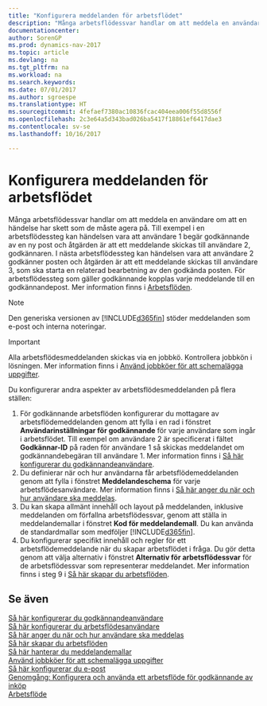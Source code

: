 ```yaml
---
title: "Konfigurera meddelanden för arbetsflödet"
description: "Många arbetsflödessvar handlar om att meddela en användare om att en händelse har skett som de måste agera på. Till exempel i en arbetsflödessteg kan händelsen vara att användare 1 begär godkännande av en ny post och åtgärden är att ett meddelande skickas till användare 2, godkännaren. I nästa arbetsflödessteg kan händelsen vara att användare 2 godkänner posten och åtgärden är att ett meddelande skickas till användare 3, som ska starta en relaterad bearbetning av den godkända posten. För arbetsflödessteg som gäller godkännande kopplas varje meddelande till en godkännandepost."
documentationcenter: 
author: SorenGP
ms.prod: dynamics-nav-2017
ms.topic: article
ms.devlang: na
ms.tgt_pltfrm: na
ms.workload: na
ms.search.keywords: 
ms.date: 07/01/2017
ms.author: sgroespe
ms.translationtype: HT
ms.sourcegitcommit: 4fefaef7380ac10836fcac404eea006f55d8556f
ms.openlocfilehash: 2c3e64a5d343bad026ba5417f18861ef6417dae3
ms.contentlocale: sv-se
ms.lasthandoff: 10/16/2017

---
```

# <a name="setting-up-workflow-notifications"></a>Konfigurera meddelanden för arbetsflödet
Många arbetsflödessvar handlar om att meddela en användare om att en händelse har skett som de måste agera på. Till exempel i en arbetsflödessteg kan händelsen vara att användare 1 begär godkännande av en ny post och åtgärden är att ett meddelande skickas till användare 2, godkännaren. I nästa arbetsflödessteg kan händelsen vara att användare 2 godkänner posten och åtgärden är att ett meddelande skickas till användare 3, som ska starta en relaterad bearbetning av den godkända posten. För arbetsflödessteg som gäller godkännande kopplas varje meddelande till en godkännandepost. Mer information finns i [Arbetsflöden](across-workflow.md).  

> [!NOTE]  
>  Den generiska versionen av [!INCLUDE[d365fin](includes/d365fin_md.md)] stöder meddelanden som e-post och interna noteringar.  

> [!IMPORTANT]  
>  Alla arbetsflödesmeddelanden skickas via en jobbkö. Kontrollera jobbkön i lösningen. Mer information finns i [Använd jobbköer för att schemalägga uppgifter](admin-job-queues-schedule-tasks.md).

Du konfigurerar andra aspekter av arbetsflödesmeddelanden på flera ställen:  

1.  För godkännande arbetsflöden konfigurerar du mottagare av arbetsflödemeddelanden genom att fylla i en rad i fönstret **Användarinställningar för godkännande** för varje användare som ingår i arbetsflödet. Till exempel om användare 2 är specificerat i fältet **Godkännar-ID** på raden för användare 1 så skickas meddelandet om godkännandebegäran till användare 1. Mer information finns i [Så här konfigurerar du godkännandeanvändare](across-how-to-set-up-approval-users.md).  
2.  Du definierar när och hur användarna får arbetsflödemeddelanden genom att fylla i fönstret **Meddelandeschema** för varje arbetsflödesanvändare. Mer information finns i [Så här anger du när och hur användare ska meddelas](across-how-to-specify-when-and-how-to-receive-notifications.md).  
3.  Du kan skapa allmänt innehåll och layout på meddelanden, inklusive meddelanden om förfallna arbetsflödessvar, genom att ställa in meddelandemallar i fönstret **Kod för meddelandemall**. Du kan använda de standardmallar som medföljer [!INCLUDE[d365fin](includes/d365fin_md.md)].  
4.  Du konfigurerar specifikt innehåll och regler för ett arbetsflödemeddelande när du skapar arbetsflödet i fråga. Du gör detta genom att välja alternativ i fönstret **Alternativ för arbetsflödessvar** för de arbetsflödessvar som representerar meddelandet. Mer information finns i steg 9 i [Så här skapar du arbetsflöden](across-how-to-create-workflows.md).  

## <a name="see-also"></a>Se även  
 [Så här konfigurerar du godkännandeanvändare](across-how-to-set-up-approval-users.md)   
 [Så här konfigurerar du arbetsflödesanvändare](across-how-to-set-up-workflow-users.md)   
 [Så här anger du när och hur användare ska meddelas](across-how-to-specify-when-and-how-to-receive-notifications.md)   
 [Så här skapar du arbetsflöden](across-how-to-create-workflows.md)   
 [Så här hanterar du meddelandemallar](across-how-to-manage-notification-templates.md)   
 [Använd jobbköer för att schemalägga uppgifter](admin-job-queues-schedule-tasks.md)   
 [Så här konfigurerar du e-post](madeira-how-setup-email.md)   
 [Genomgång: Konfigurera och använda ett arbetsflöde för godkännande av inköp](walkthrough-setting-up-and-using-a-purchase-approval-workflow.md)   
 [Arbetsflöde](across-workflow.md)   

